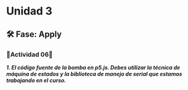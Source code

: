 # Unidad 3


## 🛠 Fase: Apply

### 🦎Actividad 06🦎

***1. El código fuente de la bomba en p5.js. Debes utilizar la técnica de máquina de estados y la biblioteca de manejo de serial que estamos trabajando en el curso.***


